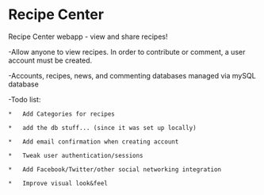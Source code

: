 Recipe Center
============

Recipe Center webapp - view and share recipes!

-Allow anyone to view recipes. In order to contribute or comment, a user account must be created.

-Accounts, recipes, news, and commenting databases managed via mySQL database

-Todo list:
	
	* 	Add Categories for recipes
	
	* 	add the db stuff... (since it was set up locally)
	
	* 	Add email confirmation when creating account
	
	* 	Tweak user authentication/sessions
	
	* 	Add Facebook/Twitter/other social networking integration
	
	* 	Improve visual look&feel 

